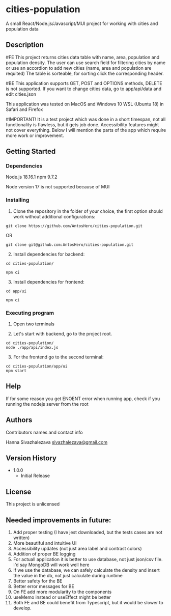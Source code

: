 # cities-population

A small React/Node.js/Javascript/MUI project for working with cities and population data

## Description

#FE
This project returns cities data table with name, area, population and population density.
The user can use search field for filtering cities by name or use an accordion to add new cities (name, area and population are requited)
The table is sorteable, for sorting click the corresponding header.

#BE
This application supports GET, POST and OPTIONS methods, DELETE is not supported. If you want to change cities data, go to app/api/data and edit cities.json

This application was tested on MacOS and Windows 10 WSL (Ubuntu 18) in Safari and Firefox


#IMPORTANT! It is a test project which was done in a short timespan, not all functionality is flawless, but it gets job done.
Accessibility features might not cover everything. 
Below I will mention the parts of the app which require more work or improvement.

## Getting Started

### Dependencies

Node.js 18.16.1
npm 9.7.2

Node version 17 is not supported because of MUI


### Installing

1. Clone the repository in the folder of your choice, the first option should work without additional configurations:
```
git clone https://github.com/AntosHero/cities-population.git
```
OR
```
git clone git@github.com:AntosHero/cities-population.git
```
2. Install dependencies for backend:
```
cd cities-population/

npm ci
```
3. Install dependencies for frontend:

```
cd app/ui

npm ci
```


### Executing program

1. Open two terminals

2. Let's start with backend, go to the project root.
```
cd cities-population/
node ./app/api/index.js
```

3. For the frontend go to the second terminal:
```
cd cities-population/app/ui
npm start
```

## Help

If for some reason you get ENOENT error when running app, check if you running the nodejs server from the root

## Authors

Contributors names and contact info

Hanna Sivazhalezava 
sivazhalezava@gmail.com

## Version History

* 1.0.0
    * Initial Release

## License

This project is unlicensed

## Needed improvements in future:
1. Add proper testing (I have jest downloaded, but the tests cases are not written)
2. More beautiful and intuitive UI
3. Accessibility updates (not just area label and contrast colors)
4. Addition of proper BE logging
5. For actuall application it is better to use database, not just json/csv file. I'd say MongoDB will work well here
6. If we use the database, we can safely calculate the density and insert the value in the db, not just calculate during runtime
7. Better safety for the BE
8. Better error messages for BE
9. On FE add more modularity to the components
10. useMemo instead or useEffect might be better
11. Both FE and BE could benefit from Typescript, but it would be slower to develop.